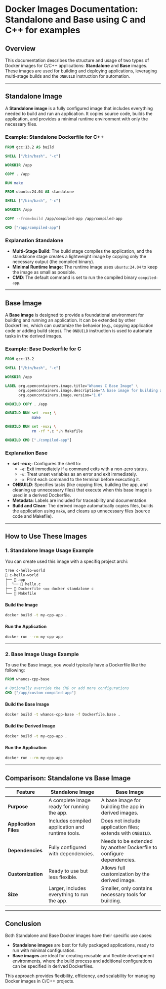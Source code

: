# Docker Images Documentation: Standalone and Base using C and C++ for examples

## Overview

This documentation describes the structure and usage of two types of Docker images for C/C++ applications: **Standalone** and **Base** images. These images are used for building and deploying applications, leveraging multi-stage builds and the `ONBUILD` instruction for automation.

---

## **Standalone Image**

A **Standalone image** is a fully configured image that includes everything needed to build and run an application. It copies source code, builds the application, and provides a minimal runtime environment with only the necessary files.

### **Example: Standalone Dockerfile for C++**

```dockerfile
FROM gcc:13.2 AS build

SHELL ["/bin/bash", "-c"]

WORKDIR /app

COPY . /app

RUN make

FROM ubuntu:24.04 AS standalone

SHELL ["/bin/bash", "-c"]

WORKDIR /app

COPY --from=build /app/compiled-app /app/compiled-app

CMD ["/app/compiled-app"]
```

### Explanation Standalone

- **Multi-Stage Build**: The build stage compiles the application, and the standalone stage creates a lightweight image by copying only the necessary output (the compiled binary).
- **Minimal Runtime Image**: The runtime image uses `ubuntu:24.04` to keep the image as small as possible.
- **CMD**: The default command is set to run the compiled binary `compiled-app`.

---

## **Base Image**

A **Base image** is designed to provide a foundational environment for building and running an application. It can be extended by other Dockerfiles, which can customize the behavior (e.g., copying application code or adding build steps). The `ONBUILD` instruction is used to automate tasks in the derived images.

### **Example: Base Dockerfile for C**

```dockerfile
FROM gcc:13.2

SHELL ["/bin/bash", "-c"]

WORKDIR /app

LABEL org.opencontainers.image.title="Whanos C Base Image" \
      org.opencontainers.image.description="A base image for building and deploying C applications using Makefile." \
      org.opencontainers.image.version="1.0"

ONBUILD COPY . /app

ONBUILD RUN set -eux; \
            make

ONBUILD RUN set -eux; \
            rm -rf *.c *.h Makefile

ONBUILD CMD ["./compiled-app"]
```

### Explanation Base

- **set -eux;**: Configures the shell to:
  - `-e`: Exit immediately if a command exits with a non-zero status.
  - `-u`: Treat unset variables as an error and exit immediately.
  - `-x`: Print each command to the terminal before executing it.
- **ONBUILD**: Specifies tasks (like copying files, building the app, and cleaning up unnecessary files) that execute when this base image is used in a derived Dockerfile.
- **Metadata**: Labels are included for traceability and documentation.
- **Build and Clean**: The derived image automatically copies files, builds the application using `make`, and cleans up unnecessary files (source code and Makefile).

---

## **How to Use These Images**

### 1. **Standalone Image Usage Example**

You can create used this image with a specifiq project archi:

```bash
tree c-hello-world 
 c-hello-world
├──  app
│  └──  hello.c
├──  Dockerfile <== docker standalone c
└──  Makefile
```

#### Build the Image

```bash
docker build -t my-cpp-app .
```

#### Run the Application

```bash
docker run --rm my-cpp-app
```

---

### 2. **Base Image Usage Example**

To use the Base image, you would typically have a Dockerfile like the following:

```dockerfile
FROM whanos-cpp-base

# Optionally override the CMD or add more configurations
CMD ["/app/custom-compiled-app"]
```

#### Build the Base Image

```bash
docker build -t whanos-cpp-base -f Dockerfile.base .
```

#### Build the Derived Image

```bash
docker build -t my-cpp-app .
```

#### Run the Application

```bash
docker run --rm my-cpp-app
```

---

## **Comparison: Standalone vs Base Image**

| **Feature**           | **Standalone Image**                                   | **Base Image**                                             |
|------------------------|-------------------------------------------------------|-----------------------------------------------------------|
| **Purpose**            | A complete image ready for running the app.           | A base image for building the app in derived images.       |
| **Application Files**  | Includes compiled application and runtime tools.      | Does not include application files; extends with `ONBUILD`.|
| **Dependencies**       | Fully configured with dependencies.                   | Needs to be extended by another Dockerfile to configure dependencies. |
| **Customization**      | Ready to use but less flexible.                       | Allows full customization by the derived image.           |
| **Size**               | Larger, includes everything to run the app.           | Smaller, only contains necessary tools for building.       |

---

## **Conclusion**

Both Standalone and Base Docker images have their specific use cases:

- **Standalone images** are best for fully packaged applications, ready to run with minimal configuration.
- **Base images** are ideal for creating reusable and flexible development environments, where the build process and additional configurations can be specified in derived Dockerfiles.

This approach provides flexibility, efficiency, and scalability for managing Docker images in C/C++ projects.
